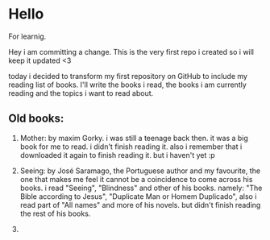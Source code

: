 # Hello
For learnig.

Hey i am committing a change. This is the very first repo i created so i will keep it updated <3

today i decided to transform my first repository on GitHub to include my reading list of books. I'll write the books i read, the books i am currently reading and the topics i want to read about.

## Old books:

1) Mother: by maxim Gorky. i was still a teenage back then. it was a big book for me to read. i didn't finish reading it. also i remember that i downloaded it again to finish reading it. but i haven't yet :p

2) Seeing: by José Saramago, the Portuguese author and my favourite, the one that makes me feel it cannot be a coincidence to come across his books. i read "Seeing", "Blindness" and other of his books. namely: "The Bible according to Jesus", "Duplicate Man or Homem Duplicado", also i read part of "All names" and more of his novels. but didn't finish reading the rest of his books.


3) 

